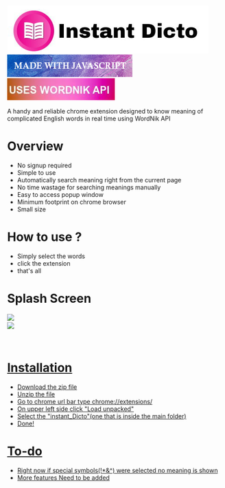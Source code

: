 <img src="Images/HeadName.jpg"></img></br>
<img src="Images/javascript.jpg"></img>
<img src="Images/api.jpg"></img></br>

A handy and reliable chrome extension designed to know meaning of complicated English words in real time using WordNik API
<br>

# Overview <br>

- No signup required 
- Simple to use
- Automatically search meaning right from the current page
- No time wastage for searching meanings manually
- Easy to access popup window
- Minimum footprint on chrome browser
- Small size 

# How to use ?

- Simply select the words 
- click the extension 
- that's all <br>


# Splash Screen <br>
 <a href="http://www.giphy.com/gifs/uADZjVZmj2KyMtsSjf"><img src="https://media.giphy.com/media/uADZjVZmj2KyMtsSjf/giphy.gif" />
 <br>
  <a href="https://giphy.com/gifs/6whs0TEXgETvMfo5Iv"><img src="https://media.giphy.com/media/6whs0TEXgETvMfo5Iv/giphy.gif" />
 
<br>

# Installation <br>
 - Download the zip file
 - Unzip the file
 - Go to chrome url bar type chrome://extensions/
 - On upper left side click "Load unpacked"
 - Select the "instant_Dicto"(one that is inside the main folder)
 - Done!
 
 # To-do <br>
 - Right now if special symbols(!*&^) were selected no meaning is shown 
 - More features Need to be added
 
